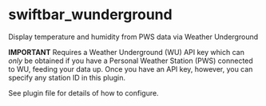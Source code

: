 # swiftbar_wunderground
Display temperature and humidity from PWS data via Weather Underground

**IMPORTANT** Requires a Weather Underground (WU) API key which can *only* be obtained if you have a Personal Weather Station (PWS)
connected to WU, feeding your data up. Once you have an API key, however, you can specify any station ID in this plugin.

See plugin file for details of how to configure.
